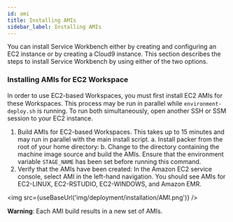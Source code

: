 ```yaml
---
id: ami
title: Installing AMIs
sidebar_label: Installing AMIs
---
```



You can install Service Workbench either by creating and configuring an EC2 instance or by creating a Cloud9 instance. This section describes the steps to install Service Workbench by using either of the two options.

### Installing AMIs for EC2 Workspace

In order to use EC2-based Workspaces, you must ﬁrst install EC2 AMIs for these Workspaces. This process may be run in parallel while `environment-deploy.sh` is running. To run both simultaneously, open another SSH or SSM session to your EC2 instance.
1. Build AMIs for EC2-based Workspaces. This takes up to 15 minutes and may run in parallel with the main install script.
     a. Install packer from the root of your home directory:
     b.	Change to the directory containing the machine image source and build the AMIs. Ensure that the environment variable `STAGE_NAME` has been set before running this command. 
2.	Verify that the AMIs have been created:
In the Amazon EC2 service console, select AMI in the left-hand navigation. You should see AMIs for EC2-LINUX, EC2-RSTUDIO, EC2-WINDOWS, and Amazon EMR.

<img src={useBaseUrl('img/deployment/installation/AMI.png')} />
 
**Warning**: Each AMI build results in a new set of AMIs.
